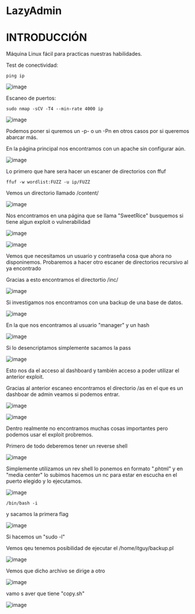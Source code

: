 <h1 alig="center">LazyAdmin</h1>

# INTRODUCCIÓN

Máquina Linux fácil para practicas nuestras habilidades.

Test de conectividad:

```
ping ip
```
![image](https://github.com/user-attachments/assets/26e92704-17fb-4a65-be43-3a9c0ec6e7e5)

Escaneo de puertos:

```
sudo nmap -sCV -T4 --min-rate 4000 ip
```

![image](https://github.com/user-attachments/assets/d935efa7-01f0-4100-ad38-f5eec94082c8)

Podemos poner si quremos un -p- o un -Pn en otros casos por si queremos abarcar más.

En la página principal nos encontramos con un apache sin configurar aún.

![image](https://github.com/user-attachments/assets/12a4c304-d01a-490b-b782-1a47b12aa7a6)

Lo primero que hare sera hacer un escaner de directorios con ffuf

```
ffuf -w wordlist:FUZZ -u ip/FUZZ
```

Vemos un directorio llamado /content/ 

![image](https://github.com/user-attachments/assets/5d336369-e66a-458e-818a-aa7383f293c4)

Nos encontramos en una página que se llama "SweetRice" busquemos si tiene algun exploit o vulnerabilidad

![image](https://github.com/user-attachments/assets/83ced06b-c69c-46bd-94c9-68eb48a70104)

![image](https://github.com/user-attachments/assets/a727c5fd-c54a-4aa3-b0ba-229f05253233)

Vemos que necesitamos un usuario y contraseña cosa que ahora no disponinemos. Probaremos a hacer otro escaner de directorios recursivo al ya encontrado

Gracias a esto encontramos el directortio /inc/

![image](https://github.com/user-attachments/assets/b8cd4ca1-a0a1-48a6-806f-0473d848c1f9)

Si investigamos nos encontramos con una backup de una base de datos.

![image](https://github.com/user-attachments/assets/f8ed6a86-7eea-40ab-95a9-ada58212f943)

En la que nos encontramos al usuario "manager" y un hash 

![image](https://github.com/user-attachments/assets/dbf1f359-b37a-4750-bc6e-3742d4111472)

Si lo desencriptamos simplemente sacamos la pass

![image](https://github.com/user-attachments/assets/2e60d2c0-a699-4ee1-9a83-0dc0b42725ce)

Esto nos da el acceso al dashboard y también acceso a poder utilizar el anterior exploit.

Gracias al anterior escaneo encontramos el directorio /as en el que es un dashboar de admin veamos si podemos entrar.

![image](https://github.com/user-attachments/assets/cd87b725-2cf5-4f8f-afc5-ac23e0ea75e9)

![image](https://github.com/user-attachments/assets/6c1fc10c-c64d-434a-8e32-26ebf9a9f666)

Dentro realmente no encontramos muchas cosas importantes pero podemos usar el exploit probremos.

Primero de todo deberemos tener un reverse shell

![image](https://github.com/user-attachments/assets/b9c1cdc3-50d7-442e-acdc-dc3ccc68ff20)

Simplemente utilizamos un rev shell lo ponemos en formato ".phtml" y en "media center" lo subimos hacemos un nc para estar en escucha en el puerto elegido y lo ejecutamos.

![image](https://github.com/user-attachments/assets/53f4c398-d344-4084-8e62-9e31383c5d02)

```
/bin/bash -i
```
 y sacamos la primera flag 

 ![image](https://github.com/user-attachments/assets/128a9eba-941d-4ea9-a09f-56a125dfcf46)

Si hacemos un "sudo -l" 

Vemos qeu tenemos posibilidad de ejecutar el /home/itguy/backup.pl 

![image](https://github.com/user-attachments/assets/329d7f0f-9d32-49f0-b57e-c4f11aa1f6a1)

Vemos que dicho archivo se dirige a otro 

![image](https://github.com/user-attachments/assets/e36b05ff-7c4f-44b6-b084-0409f2fb2d37)

vamo s aver que tiene "copy.sh"

![image](https://github.com/user-attachments/assets/da95a934-c99e-4b39-8597-73b3d6532cc4)












